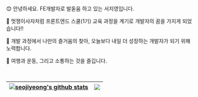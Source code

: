 😊 안녕하세요. FE개발자로 발돋움 하고 있는 서지영입니다. 

🦁 멋쟁이사자처럼 프론트엔드 스쿨(1기) 교육 과정을 계기로 개발자의 꿈을 가지게 되었습니다!!

🌱 개발 과정에서 나만의 즐거움의 찾아, 오늘보다 내일 더 성장하는 개발자가 되기 위해 노력합니다.

🌊 여행과 운동, 그리고 소통하는 것을 즐깁니다.

<br/>  

| <a href="https://github.com/jiyeong0909/github-readme-stats"><img align="center" src="https://github-readme-stats.vercel.app/api?username=jiyeong0909&show_icons=true&include_all_commits=true&theme=buefy&hide_border=true" alt="seojiyeong's github stats" /></a> | <a href="https://github.com/jiyeong0909/github-readme-stats"><img align="center" src="https://github-readme-stats.vercel.app/api/top-langs/?username=jiyeong0909&layout=compact&theme=buefy&hide_border=true" /></a> |
| ------------- | ------------- |
